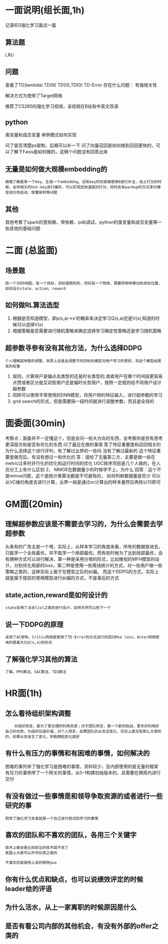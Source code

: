 # 一面说明(组长面,1h)
记录IEG强化学习面试一面


## 算法题
LRU 


## 问题
查看了TD(lambda)  TD(N)  TD(0),TD(0)
TD-Error 存在什么问题： 有强相关性

解决方式为使用了Target网络

推荐了CS285的强化学习视频，该视频在B站有中英文双语
## python
类变量和成员变量
单例模式如何实现

问了是否清楚ps架构，后期可以补一下
问了向量召回是如何做到召回更快的，可以了解下Faiss是如何做的，这俩个问题没有回答出来

## 无量是如何做大规模embedding的
    根据了解是来一个key，生成一个embeddng，没有key的则直接使用0进行补全，线上打分的时候，会将相关的hot-key进行缓存，可以实现加快速度的打分，同时会有warmup的方式来对模型进行热启动，放置穿刺等问题
## 其他
其他考察了spark的宽依赖、窄依赖、pdb调试、python的类变量和成员变量等一些其他的基础问题


# 二面 (总监面)
## 场景题
    给一个3d的地图，有一个目标，目标是随机的，然后有一个物体，需要将物体移动到目标位置，如何设计state、action、reward

## 如何做RL算法选型
1. 根据是否知道模型，即p(s,a)->s'的概率来决定学习Q(s,a)还是V(s),知道的时候可以选择V(s)
2. 根据策略是否需要进行随机策略来确定选择学习确定性策略还是学习随机策略


## 超参数寻参有没有其他方法，为什么选择DDPG
    个人理解超参数的调整，本质上还是去调整不同目标的模型对用户学习的更好，将这个模型给更高的权重
1. 规则，计算用户是偏点击类型的还是时长类型的,或者用户在哪个时间段更容易点赞或者区分是互动型用户还是偏时长型用户，按照一定规则给不同用户设计超参数
2. 同样可以使用平常使用的DNN模型，将用户侧的特征输入，进行超参数的学习
3. grid search的形式，但是需要隔一段时间就进行调整参数，而且是全局的


# 面委面(30min)
考察点：面委并不一定懂这个，但是会问一些大方向的东西，会考察你是否有思考更深层次和是否有优化的东西
问了最近在做的事情
    答了特征重要度和召回相关的
    为什么选择这个进行评判，有了解过业界的一些吗
        没有了解过最新的
这个特征重要度做完后，有没有想过一些优化的
    答：提给了无量第三方，主要是做一些在metric过多时并行化的优化和运行时间的优化
UGC排序项目是几个人做的，在人员分工上有什么区别
    2，
MMOE在数据量少的时候学不上，为什么
    回答：这个不是mmoe问题，这个是统计类算法都是不可避免的，
如何判断数据量是否少
    可以从VC维的角度去进行计算，业界一般是通过vc计算出的样本量然后再除以10即可
# GM面(20min)
## 理解超参数应该是不需要去学习的，为什么会需要去学超参数
头条有的广告主是一个塔，实际上，从样本学习的角度来看，所有的数据放进去，只能学一个全局最优，并不能学一个局部最优。而有些时候为了达到局部最优，会有俩种方式可以进行解决，第一种是采用分塔的形式，比如微视的MFH模型的设计，分别优化局部的loss，第二种是使用一些离线统计的方式，对一些用户做一些策略之类的，这种实际上属于在模型之后的纠偏。
而这个DDPG的方式，实际上就是属于提前的使用模型进行纠偏的方式，不是事后的方式
## state,action,reward是如何设计的
    state采用了点击list之类的进行设计，这样天然可以到下一个
## 说一下DDPG的原理
    采用了AC架构，Critic网络是使用了TD-Error的方式进行的回归Mse loss，Actor网络使用的是最大化Q(s,a)的形式
## 了解强化学习其他的算法
    了解，PPO算法，SAC算法，TD3算法
# HR面(1h)
##    怎么看待组织架构调整
        对组织而言，是为了更合理的利用资源；对于团队而言，是一个新的挑战，更多的利用好自己的优势，为组织创造价值，对个人而言，如果团队的业务没变化，实际上是没有那么大感知的，如果业务发生了变化，积极拥抱变化就好
## 有什么有压力的事情和有困难的事情，如何解决的
困难的事列举了强化学习是困难的事情，资料较少，且内部使用的是无量的框架
有压力的事例举了一个网关的事情，从0-1构建初始版本的，且需要在俩周内进行交付

## 有没有做过一些事情是和领导争取资源的或者进行一些研究的事
    例举了强化学习本身就是一个自己进行尝试和学习的事情
 
## 喜欢的团队和不喜欢的团队，各用三个关键字
    技术上都会是比较前沿的技术就不说了
    氛围上大家可以开开玩笑之类的

    不喜欢的就是网上说的那种pua
## 你有什么优点和缺点，也可以说绩效评定的时候leader给的评语


## 为什么活水，从上一家离职的时候原因是什么


## 是否有看公司内部的其他机会，有没有外部的offer之类的
    
